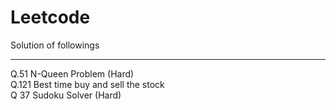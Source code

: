 # Leetcode
Solution of followings    
_____________________             
Q.51 N-Queen Problem (Hard)      
Q.121 Best time buy and sell the stock                
Q 37 Sudoku Solver (Hard)              
